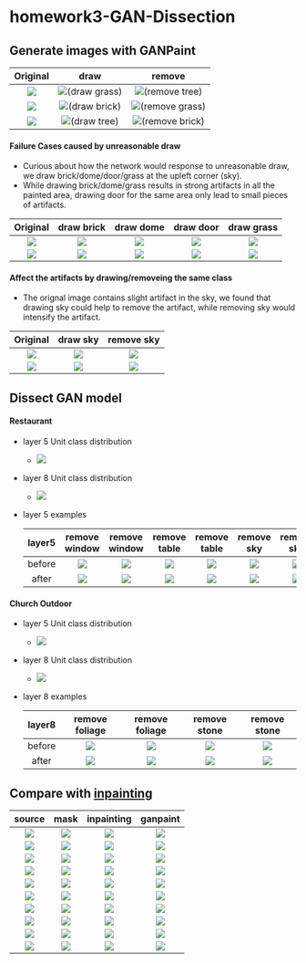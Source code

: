 # homework3-GAN-Dissection

## Generate images with GANPaint
| Original |   draw   |   remove   |
| :------: | :------: | :--------: |
| ![](assets/GANPaint/1-ori.png) | ![](assets/GANPaint/1-draw.png)(draw grass)| ![](assets/GANPaint/1-remove.png)(remove tree)|
| ![](assets/GANPaint/5-ori.png) | ![](assets/GANPaint/5-draw.png)(draw brick)| ![](assets/GANPaint/5-remove.png)(remove grass)|
| ![](assets/GANPaint/6-ori.png) | ![](assets/GANPaint/6-draw.png)(draw tree)| ![](assets/GANPaint/6-remove.png)(remove brick)|

#### Failure Cases caused by unreasonable draw
- Curious about how the network would response to unreasonable draw, we draw brick/dome/door/grass at the upleft corner (sky).
- While drawing brick/dome/grass results in strong artifacts in all the painted area, drawing door for the same area only lead to small pieces of artifacts.

| Original | draw brick | draw dome | draw door | draw grass |
| :------: | :--------: | :-------: | :-------: | :--------: |
| ![](assets/GANPaint/2-ori.png) | ![](assets/GANPaint/2-draw-brick.png) | ![](assets/GANPaint/2-draw-dome.png) | ![](assets/GANPaint/2-draw-door.png) | ![](assets/GANPaint/2-draw-grass.png) |
| ![](assets/GANPaint/4-ori.png) | ![](assets/GANPaint/4-draw-brick.png) | ![](assets/GANPaint/4-draw-dome.png) | ![](assets/GANPaint/4-draw-door.png) | ![](assets/GANPaint/4-draw-grass.png) |

#### Affect the artifacts by drawing/removeing the same class
- The orignal image contains slight artifact in the sky, we found that drawing sky could help to remove the artifact, while removing sky would intensify the artifact.

| Original | draw sky | remove sky |
| :------: | :------: | :--------: |
| ![](assets/GANPaint/2-ori.png) | ![](assets/GANPaint/2-draw-sky.png) | ![](assets/GANPaint/2-remove-sky.png) |
| ![](assets/GANPaint/4-ori.png) | ![](assets/GANPaint/4-draw-sky.png) | ![](assets/GANPaint/4-remove-sky.png) |


## Dissect GAN model
#### Restaurant
- layer 5 Unit class distribution
    - ![](assets/restaurant/restaurant-layer5.svg)
- layer 8 Unit class distribution
    - ![](assets/restaurant/restaurant-layer8.svg)
- layer 5 examples

    | layer5   | remove window  | remove window | remove table | remove table | remove sky | remove sky |
    | :------: | :------------: | :-----------: | :----------: | :----------: | :--------: | :--------: |
    | before   | ![](assets/restaurant/remove-window-1-before.jpeg) | ![](assets/restaurant/remove-window-2-before.jpeg) | ![](assets/restaurant/remove-table-1-before.jpeg) | ![](assets/restaurant/remove-table-2-before.jpeg) | ![](assets/restaurant/remove-sky-1-before.jpeg) | ![](assets/restaurant/remove-sky-2-before.jpeg) |
    | after    | ![](assets/restaurant/remove-window-1-after.jpeg)  | ![](assets/restaurant/remove-window-2-after.jpeg) | ![](assets/restaurant/remove-table-1-after.jpeg) | ![](assets/restaurant/remove-table-2-after.jpeg) | ![](assets/restaurant/remove-sky-1-after.jpeg) | ![](assets/restaurant/remove-sky-2-after.jpeg) |

#### Church Outdoor 
- layer 5 Unit class distribution
    - ![](assets/outdoor/outdoor-layer5.svg)
- layer 8 Unit class distribution
    - ![](assets/outdoor/outdoor-layer8.svg)
- layer 8 examples

    | layer8   | remove foliage  | remove foliage | remove stone | remove stone |
    | :------: | :------------: | :-----------: | :----------: | :----------: |
    | before   | ![](assets/outdoor/remove-foliage-1-before.jpg) | ![](assets/outdoor/remove-foliage-2-before.jpg) | ![](assets/outdoor/remove-stone-1-before.jpg) | ![](assets/outdoor/remove-stone-2-before.jpg) |
    | after    | ![](assets/outdoor/remove-foliage-1-after.jpg)  | ![](assets/outdoor/remove-foliage-2-after.jpg) | ![](assets/outdoor/remove-stone-1-after.jpg) | ![](assets/outdoor/remove-stone-2-after.jpg) |

## Compare with [inpainting](https://github.com/akmtn/pytorch-siggraph2017-inpainting)
| source | mask | inpainting | ganpaint |
| :------: | :------: | :--------: | :-----: |
| ![](assets/GANPaint/1-ori.png) | ![](assets/inpaint/1-masktree.png) | ![](assets/inpaint/1-masktree.png.out.png) | ![](assets/inpaint/1-masktree.ganpaint.out.png) |
| ![](assets/GANPaint/1-ori.png) | ![](assets/inpaint/1-maskwindow.png) | ![](assets/inpaint/1-maskwindow.png.out.png) | ![](assets/inpaint/1-maskwindow.ganpaint.out.png) |
| ![](assets/GANPaint/2-ori.png) | ![](assets/inpaint/2-maskdoor.png) | ![](assets/inpaint/2-maskdoor.png.out.png) | ![](assets/inpaint/2-maskdoor.ganpaint.out.png) |
| ![](assets/GANPaint/2-ori.png) | ![](assets/inpaint/2-maskgrass.png) | ![](assets/inpaint/2-maskgrass.png.out.png) | ![](assets/inpaint/2-maskgrass.ganpaint.out.png) |
| ![](assets/GANPaint/4-ori.png) | ![](assets/inpaint/4-maskdome.png) | ![](assets/inpaint/4-maskdome.png.out.png) | ![](assets/inpaint/4-maskdome.ganpaint.out.png) |
| ![](assets/GANPaint/4-ori.png) | ![](assets/inpaint/4-maskdoor.png) | ![](assets/inpaint/4-maskdoor.png.out.png) | ![](assets/inpaint/4-maskdoor.ganpaint.out.png) |
| ![](assets/GANPaint/5-ori.png) | ![](assets/inpaint/5-maskdoor.png) | ![](assets/inpaint/5-maskdoor.png.out.png) | ![](assets/inpaint/5-maskdoor.ganpaint.out.png) |
| ![](assets/GANPaint/5-ori.png) | ![](assets/inpaint/5-masktree.png) | ![](assets/inpaint/5-masktree.png.out.png) | ![](assets/inpaint/5-masktree.ganpaint.out.png) |
| ![](assets/GANPaint/6-ori.png) | ![](assets/inpaint/6-masktree.png) | ![](assets/inpaint/6-masktree.png.out.png) | ![](assets/inpaint/6-masktree.ganpaint.out.png) |
| ![](assets/GANPaint/6-ori.png) | ![](assets/inpaint/6-maskwindow.png) | ![](assets/inpaint/6-maskwindow.png.out.png) | ![](assets/inpaint/6-maskwindow.ganpaint.out.png) |
